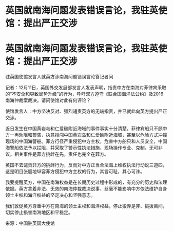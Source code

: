 # 英国就南海问题发表错误言论，我驻英使馆：提出严正交涉

# 英国就南海问题发表错误言论，我驻英使馆：提出严正交涉

驻英国使馆发言人就英方涉南海问题错误言论答记者问

记者：12月11日，英国外交发展部发言人发表声明，指责中方在南海对菲律宾采取的“不安全和导致局势升级”的行为，呼吁双方遵守《联合国海洋法公约》及2016南海仲裁案裁决。请问使馆对此有何评论？

使馆发言人：中方坚决反对、强烈谴责英方的无端指责，并已就此向英方提出严正交涉。

近日发生在中国黄岩岛和仁爱礁附近海域的事件事实十分清楚。菲律宾船只不顾中方一再劝阻和警告，执意擅闯中国黄岩岛和仁爱礁附近海域，甚至以危险方式冲撞现场的中国海警船。菲方行径严重侵犯中方主权，危害中方船只和人员安全，中国海警船依法予以拦阻，并采取了警示性执法措施，现场操作专业、克制，无可非议。相关事件是菲方挑衅在先，责任也完全在菲方。

英国不去谴责菲方的挑衅行为，反而对中方正当合法海上维权执法行动说三道四，这是明目张胆地纵容菲方侵犯中方主权的行为，其言可耻，其心可诛。

我要提醒英方，中国在南海权益是在长期历史过程中形成的，有充分的历史和法理依据。英方拿着非法、无效的南海仲裁裁决说事，丝毫不能影响中方依法维护自身领土主权和海洋权益的坚定决心和坚强意志。

我们敦促英方尊重中方在南海的领土主权和海洋权益，停止搬弄是非、挑拨离间，切实停止损害南海地区和平稳定。

来源：中国驻英国大使馆

